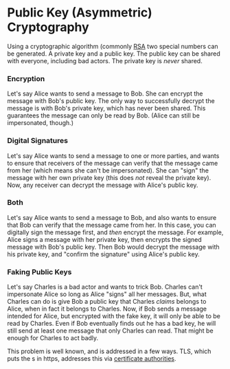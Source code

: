 # Public Key (Asymmetric) Cryptography

Using a cryptographic algorithm (commonly 
[RSA](https://en.wikipedia.org/wiki/RSA_(cryptosystem)) two special numbers can 
be generated. A private key and a public key. The public key can be shared with 
everyone, including bad actors. The private key is _never_ shared.

### Encryption

Let's say Alice wants to send a message to Bob. She can encrypt the message 
with Bob's public key. The only way to successfully decrypt the message is with 
Bob's private key, which has never been shared. This guarantees the message can 
only be read by Bob. (Alice can still be impersonated, though.)

### Digital Signatures

Let's say Alice wants to send a message to one or more parties, and wants to 
ensure that receivers of the message can verify that the message came from her 
(which means she can't be impersonated). She can "sign" the message with her 
own private key (this does _not_ reveal the private key). Now, any receiver can 
decrypt the message with Alice's public key. 

### Both

Let's say Alice wants to send a message to Bob, and also wants to ensure that 
Bob can verify that the message came from her. In this case, you can digitally 
sign the message first, and _then_ encrypt the message. For example, Alice 
signs a message with her private key, then encrypts the signed message with 
Bob's public key. Then Bob would decrypt the message with his private key, and 
"confirm the signature" using Alice's public key.

### Faking Public Keys

Let's say Charles is a bad actor and wants to trick Bob. Charles can't 
impersonate Alice so long as Alice "signs" all her messages. But, what Charles 
can do is give Bob a public key that Charles _claims_ belongs to Alice, when in 
fact it belongs to Charles. Now, if Bob sends a message intended for Alice, but 
encrypted with the fake key, it will only be able to be read by Charles. Even 
if Bob eventually finds out he has a bad key, he will still send at least one 
message that only Charles can read. That might be enough for Charles to act 
badly.

This problem is well known, and is addressed in a few ways. TLS, which puts the 
s in https, addresses this via [certificate 
authorities](https://en.wikipedia.org/wiki/Certificate_authority).
